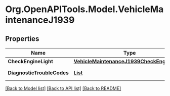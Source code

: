 # Org.OpenAPITools.Model.VehicleMaintenanceJ1939
## Properties

Name | Type | Description | Notes
------------ | ------------- | ------------- | -------------
**CheckEngineLight** | [**VehicleMaintenanceJ1939CheckEngineLight**](VehicleMaintenanceJ1939CheckEngineLight.md) |  | [optional] 
**DiagnosticTroubleCodes** | [**List<VehicleMaintenanceJ1939DiagnosticTroubleCodes>**](VehicleMaintenanceJ1939DiagnosticTroubleCodes.md) | J1939 DTCs. | [optional] 

[[Back to Model list]](../README.md#documentation-for-models) [[Back to API list]](../README.md#documentation-for-api-endpoints) [[Back to README]](../README.md)


